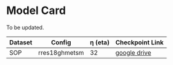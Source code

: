 Model Card
===

To be updated.

| Dataset | Config | η (eta) | Checkpoint Link |
| --- | --- | --- | --- |
| SOP | rres18ghmetsm | 32 | [google drive](https://drive.google.com/file/d/1oCxI-peNOjSkTf0gstZLkRIEERT8TMeY/view?usp=sharing) |
